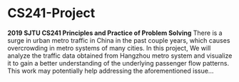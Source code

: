 # CS241-Project
**2019 SJTU CS241 Principles and Practice of Problem Solving**
There is a surge in urban metro traffic in China in the past couple years, which causes overcrowding in
metro systems of many cities. In this project, We will analyze the traffic data obtained from
Hangzhou metro system and visualize it to gain a better understanding of the underlying passenger flow
patterns. This work may potentially help addressing the aforementioned issue...
